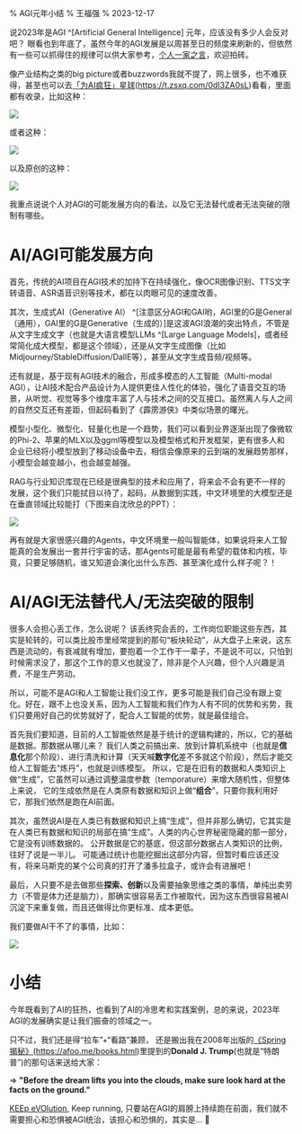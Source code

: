 % AGI元年小结
% 王福强
% 2023-12-17

说2023年是AGI ^[Artificial General Intelligence] 元年，应该没有多少人会反对吧？ 眼看也到年底了，虽然今年的AGI发展是以周甚至日的频度来刷新的，但依然有一些可以抓得住的规律可以供大家参考，[个人一家之言](http://ai.afoo.me/)，欢迎拍砖。

像产业结构之类的big picture或者buzzwords我就不提了，网上很多，也不难获得，甚至也可以去[「为AI疯狂」星球](https://t.zsxq.com/0dI3ZA0sL)(https://t.zsxq.com/0dI3ZA0sL)看看，里面都有收录，比如这种：

![](images/2023-12-17-19-14-24.jpg)

或者这种：

![](images/2023-12-17-19-15-29.jpg)

以及原创的这种：

![](images/OpenAI_DevDay2023.jpg)

我重点说说个人对AGI的可能发展方向的看法，以及它无法替代或者无法突破的限制有哪些。

# AI/AGI可能发展方向

首先，传统的AI项目在AGI技术的加持下在持续强化，像OCR图像识别、TTS文字转语音、ASR语音识别等技术，都在以肉眼可见的速度改善。

其次，生成式AI（Generative AI） ^[注意区分AGI和GAI哟，AGI里的G是General（通用），GAI里的G是Generative（生成的）]是这波AGI浪潮的突出特点，不管是从文字生成文字（也就是大语言模型LLMs ^[Large Language Models]，或者经常简化成大模型，都是这个领域），还是从文字生成图像（比如Midjourney/StableDiffusion/DallE等），甚至从文字生成音频/视频等。

还有就是，基于现有AGI技术的融合，形成多模态的人工智能（Multi-modal AGI），让AI技术配合产品设计为人提供更佳人性化的体验，强化了语音交互的场景，从听觉、视觉等多个维度丰富了人与技术之间的交互接口。虽然离人与人之间的自然交互还有差距，但起码看到了《霹雳游侠》中类似场景的曙光。

模型小型化、微型化、轻量化也是一个趋势，我们可以看到业界逐渐出现了像微软的Phi-2、苹果的MLX以及ggml等模型以及模型格式和开发框架，更有很多人和企业已经将小模型放到了移动设备中去，相信会像原来的云到端的发展趋势那样，小模型会越变越小，也会越变越强。

RAG与行业知识库现在已经是很典型的技术和应用了，将来会不会有更不一样的发展，这个我们只能拭目以待了，起码，从数据到实践，中文环境里的大模型还是在垂直领域比较能打（下图来自沈欣总的PPT）：

![](images/241702814461_.pic.jpg)

再有就是大家很感兴趣的Agents，中文环境里一般叫智能体，如果说将来人工智能真的会发展出一套并行宇宙的话，那Agents可能是最有希望的载体和内核，毕竟，只要足够随机，谁又知道会演化出什么东西、甚至演化成什么样子呢？！


# AI/AGI无法替代人/无法突破的限制

很多人会担心丢工作，怎么说呢？ 该丢终究会丢的，工作岗位职能这些东西，其实是轮转的，可以类比股市里经常提到的那句“板块轮动”，从大盘子上来说，这东西是流动的，有衰减就有增加，要抱着一个工作干一辈子，不是说不可以，只怕到时候需求没了，那这个工作的意义也就没了，除非是个人兴趣，但个人兴趣是消费，不是生产劳动。

所以，可能不是AGI和人工智能让我们没工作，更多可能是我们自己没有跟上变化。好在，跟不上也没关系，因为人工智能和我们作为人有不同的优势和劣势，我们只要用好自己的优势就好了，配合人工智能的优势，就是最佳组合。

首先我们要知道，目前的人工智能依然是基于统计的逻辑构建的，所以，它的基础是数据。那数据从哪儿来？ 我们人类之前搞出来、放到计算机系统中（也就是**信息化**那个阶段）、进行清洗和计算（天天喊**数字化**差不多就这个阶段），然后才能交给人工智能去“炼丹”，也就是训练模型。 所以，它是在旧有的数据和人类知识上做“生成”，它虽然可以通过调整温度参数（temporature）来增大随机性，但整体上来说， 它的生成依然是在人类原有数据和知识上做“**组合**”，只要你我利用好它，那我们依然是跑在AI前面。

其次，虽然说AI是在人类已有数据和知识上搞“生成”，但并非那么确切，它其实是在人类已有数据和知识的局部在搞“生成”。人类的内心世界秘密隐藏的那一部分，它是没有训练数据的。 公开数据是它的基底，但这部分数据占人类知识的比例，往好了说是一半儿。 可能通过统计也能挖掘出这部分内容，但暂时看应该还没有，将来马斯克的某个公司真的打开了潘多拉盒子，或许会有进展吧！

最后，人只要不是去做那些**探索、创新**以及需要抽象思维之类的事情，单纯出卖劳力（不管是体力还是脑力），那确实很容易丢工作被取代，因为这东西很容易被AI沉淀下来重复做，而且还做得比你更标准、成本更低。

我们要做AI干不了的事情，比如：

![](images/231702813753_.pic.jpg)

# 小结

今年既看到了AI的狂热，也看到了AI的冷思考和实践案例，总的来说，2023年AGI的发展确实是让我们振奋的领域之一。

只不过，我们还是得“拉车”+“看路”兼顾， 还是搬出我在2008年出版的[《Spring揭秘》](https://afoo.me/books.html)(https://afoo.me/books.html)里提到的**Donald J. Trump**(也就是“特朗普”)的那句话来送给大家：

⇒ **"Before the dream lifts you into the clouds, make sure look hard at the facts on the ground."**

[KEEp eVOlution](https://keevol.cn/), Keep running, 只要站在AGI的肩膀上持续跑在前面，我们就不需要担心和恐惧被AGI统治，该担心和恐惧的，其实是... 🤪


